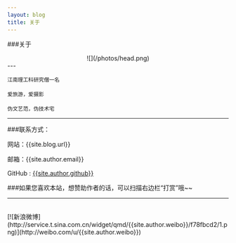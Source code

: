 ```yaml
---
layout: blog
title: 关于
---
```

	
###关于

<center>
![](/photos/head.png)
</center>
---
		
	江南理工科研究僧一名
	
	爱旅游，爱摄影
	
	伪文艺范，伪技术宅

----

###联系方式：

网站：{{site.blog.url}}

邮箱：{{site.author.email}}

GitHub : [{{site.author.github}}]({{site.author.github}})

###如果您喜欢本站，想赞助作者的话，可以扫描右边栏“打赏”哦~~

<script>
window.tctipConfig = {
        staticPrefix:   "http://static.tctip.com",
        buttonImageId:  7,
        list:{
            alipay: {qrimg: "/img/alipayqr.png"},
            weixin:{qrimg: "/img/wxqr.png"},
        }
};
</script>
<script src="http://static.tctip.com/js/tctip.min.js"></script>

----
<br/> 
[![新浪微博](http://service.t.sina.com.cn/widget/qmd/{{site.author.weibo}}/f78fbcd2/1.png)](http://weibo.com/u/{{site.author.weibo}})
